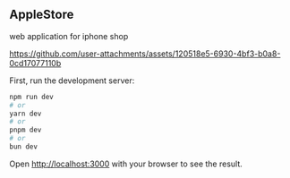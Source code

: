 
## AppleStore

web application for iphone shop

https://github.com/user-attachments/assets/120518e5-6930-4bf3-b0a8-0cd17077110b



First, run the development server:

```bash
npm run dev
# or
yarn dev
# or
pnpm dev
# or
bun dev
```

Open [http://localhost:3000](http://localhost:3000) with your browser to see the result.

